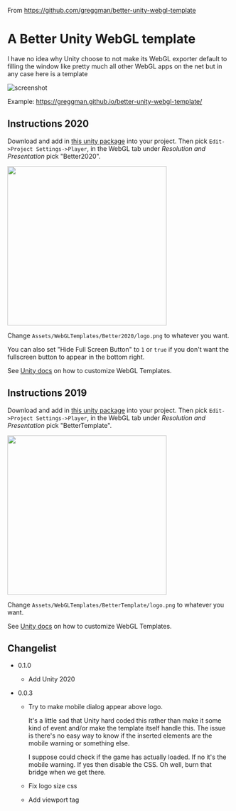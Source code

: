 From https://github.com/greggman/better-unity-webgl-template 

# A Better Unity WebGL template

I have no idea why Unity choose to not make its WebGL exporter default
to filling the window like pretty much all other WebGL apps on the net
but in any case here is a template

![screenshot](https://user-images.githubusercontent.com/234804/42355593-d466f416-8108-11e8-8662-2c8b8ce13032.gif)

Example: https://greggman.github.io/better-unity-webgl-template/

## Instructions 2020

Download and add in [this unity package](https://github.com/greggman/better-unity-webgl-template/releases/latest)
into your project. Then pick `Edit->Project Settings->Player`, in the WebGL tab
under *Resolution and Presentation* pick "Better2020".

<img src="https://user-images.githubusercontent.com/234804/90982204-91b04d80-e5a0-11ea-8b89-68abd9bd77d9.png" width="358">

Change `Assets/WebGLTemplates/Better2020/logo.png` to whatever you want.

You can also set "Hide Full Screen Button" to `1` or `true` if you don't want the fullscreen button to appear
in the bottom right.

See [Unity docs](https://docs.unity3d.com/Manual/webgl-templates.html) on how to customize WebGL Templates.

## Instructions 2019

Download and add in [this unity package](https://github.com/greggman/better-unity-webgl-template/releases/tag/v0.0.3)
into your project. Then pick `Edit->Project Settings->Player`, in the WebGL tab
under *Resolution and Presentation* pick "BetterTemplate".

<img src="https://i.stack.imgur.com/r5Jns.png" width="358">

Change `Assets/WebGLTemplates/BetterTemplate/logo.png` to whatever you want.

See [Unity docs](https://docs.unity3d.com/Manual/webgl-templates.html) on how to customize WebGL Templates.

## Changelist

*   0.1.0

    *   Add Unity 2020

*   0.0.3

    *   Try to make mobile dialog appear above logo.

        It's a little sad that Unity hard coded this rather than make it
        some kind of event and/or make the template itself handle this.
        The issue is there's no easy way to know if the inserted elements
        are the mobile warning or something else.

        I suppose could check if the game has actually loaded. If no it's
        the mobile warning. If yes then disable the CSS. Oh well, burn that
        bridge when we get there.

    *   Fix logo size css

    *   Add viewport tag

